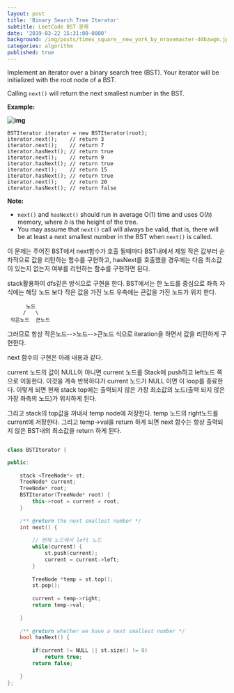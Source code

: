```yaml
---
layout: post
title: 'Binary Search Tree Iterator'
subtitle: LeetCode BST 문제
date: '2019-03-22 15:31:00-0000'
background: /img/posts/times_square__new_york_by_nravemaster-d4bzwgm.jpg
categories: algorithm
published: true
---
```


Implement an iterator over a binary search tree (BST). Your iterator will be initialized with the root node of a BST.

Calling `next()` will return the next smallest number in the BST.

 



**Example:**

**![img](https://assets.leetcode.com/uploads/2018/12/25/bst-tree.png)**

```
BSTIterator iterator = new BSTIterator(root);
iterator.next();    // return 3
iterator.next();    // return 7
iterator.hasNext(); // return true
iterator.next();    // return 9
iterator.hasNext(); // return true
iterator.next();    // return 15
iterator.hasNext(); // return true
iterator.next();    // return 20
iterator.hasNext(); // return false
```

 

**Note:**

- `next()` and `hasNext()` should run in average O(1) time and uses O(*h*) memory, where *h* is the height of the tree.
- You may assume that `next()` call will always be valid, that is, there will be at least a next smallest number in the BST when `next()` is called.

이 문제는 주어진 BST에서 next함수가 호출 될때마다 BST내에서 제일 작은 값부터 순차적으로 값을 리턴하는 함수를 구현하고,
hasNext를 호출했을 경우에는 다음 최소값이 있는지 없는지 여부를 리턴하는 함수를 구현하면 된다.

stack활용하여 dfs같은 방식으로 구현을 한다. 
BST에서는 한 노드를 중심으로 좌측 자식에는 해당 노드 보다 작은 값을 가진 노드
우측에는 큰값을 가진 노드가 위치 한다.

```
      노드
     /   \
 작은노드  큰노드
 ```

그러므로 항상 작은노드-->노드-->큰노드 식으로 iteration을 하면서 값을 리턴하게 구현한다.

next 함수의 구현은 아래 내용과 같다. 

current 노드의 값이 NULL이 아니면 current 노드를 Stack에 push하고 
left노드 쪽으로 이동한다. 이것을 계속 반복하다가 current 노드가 NULL 이면 
이 loop를 종료한다. 이렇게 되면 현재 stack top에는 출력되지 않은 
가장 최소값의 노드(출력 되지 않은 가장 좌측의 노드)가 위치하게 된다.

그리고 stack의 top값을 꺼내서 temp node에 저장한다. temp 노드의 right노드를 
current에 저장한다. 그리고 temp->val을 return 하게 되면 next 함수는 항상
출력되지 않은 BST내의 최소값을 return 하게 된다.


```c++

class BSTIterator {

public:
    
    stack <TreeNode*> st;
    TreeNode* current;
    TreeNode* root;
    BSTIterator(TreeNode* root) {
        this->root = current = root;
    }
    
    /** @return the next smallest number */
    int next() {
        
        // 현재 노드에서 left 노드 
        while(current) {
            st.push(current);
            current = current->left;
        }
        
        TreeNode *temp = st.top();
        st.pop();
        
        current = temp->right;
        return temp->val;
        
    }
    
    /** @return whether we have a next smallest number */
    bool hasNext() {
        
        if(current != NULL || st.size() != 0)
            return true;
        return false;
        
    }
};

```



